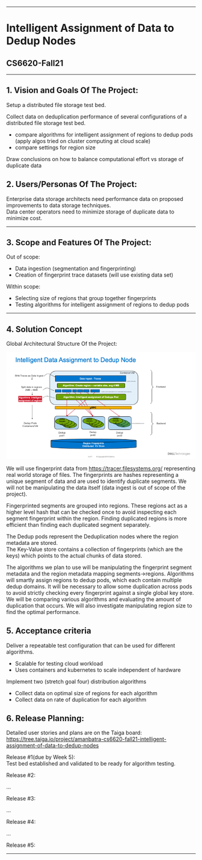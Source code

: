 
** **

# Intelligent Assignment of Data to Dedup Nodes  
## CS6620-Fall21  

** **

## 1.   Vision and Goals Of The Project:

Setup a distributed file storage test bed.   

Collect data on deduplication performance of several configurations of a distributed file storage test bed.   
  - compare algorithms for intelligent assignment of regions to dedup pods   
    (apply algos tried on cluster computing at cloud scale)  
  - compare settings for region size    

Draw conclusions on how to balance computational effort vs storage of duplicate data

## 2. Users/Personas Of The Project:

Enterprise data storage architects need performance data on proposed improvements to data storage techniques.   
Data center operators need to minimize storage of duplicate data to minimize cost. 

** **

## 3.   Scope and Features Of The Project:

Out of scope:
- Data ingestion (segmentation and fingerprinting)
- Creation of fingerprint trace datasets (will use existing data set)

Within scope: 
- Selecting size of regions that group together fingerprints
- Testing algorithms for intelligent assignment of regions to dedup pods


** **

## 4. Solution Concept

Global Architectural Structure Of the Project:

![Conceptual Diagram](https://github.com/yrrah/cs6620-fall21-intelligent-assignment-of-data-to-dedup-nodes/blob/main/conceptual-diagram.png)

We will use fingerprint data from https://tracer.filesystems.org/ representing real world storage of files. The fingerprints are hashes representing a unique segment of data and are used to identify duplicate segments. We will not be manipulating the data itself (data ingest is out of scope of the project).   

Fingerprinted segments are grouped into regions. These regions act as a higher level hash that can be checked once to avoid inspecting each segment fingerprint within the region. Finding duplicated regions is more efficient than finding each duplicated segment separately.   

The Dedup pods represent the Deduplication nodes where the region metadata are stored.  
The Key-Value store contains a collection of fingerprints (which are the keys) which points to the actual chunks of data stored.  
  
The algorithms we plan to use will be manipulating the fingerprint segment metadata and the region metadata mapping segments->regions. Algorithms will smartly assign regions to dedup pods, which each contain multiple dedup domains. It will be necessary to allow some duplication across pods to avoid strictly checking every fingerprint against a single global key store. We will be comparing various algorithms and evaluating the amount of duplication that occurs.  We will also investigate manipulating region size to find the optimal performance. 
## 5. Acceptance criteria

Deliver a repeatable test configuration that can be used for different algorithms. 
- Scalable for testing cloud workload
- Uses containers and kubernetes to scale independent of hardware 

Implement two (stretch goal four) distribution algorithms  
- Collect data on optimal size of regions for each algorithm  
- Collect data on rate of duplication for each algorithm

## 6.  Release Planning:

Detailed user stories and plans are on the Taiga board: https://tree.taiga.io/project/amanbatra-cs6620-fall21-intelligent-assignment-of-data-to-dedup-nodes

Release #1(due by Week 5):  
Test bed established and validated to be ready for algorithm testing. 


Release #2:

…

Release #3:

…

Release #4:

…

Release #5:


** **

